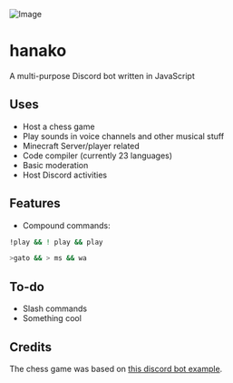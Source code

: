 ![Image](https://i.imgur.com/RZKGQ7z.png)
# hanako
A multi-purpose Discord bot written in JavaScript

## Uses
* Host a chess game
* Play sounds in voice channels and other musical stuff
* Minecraft Server/player related
* Code compiler (currently 23 languages)
* Basic moderation
* Host Discord activities

## Features
* Compound commands: 
```bash
!play && ! play && play

>gato && > ms && wa
```

## To-do
* Slash commands
* Something cool

## Credits
The chess game was based on [this discord bot example](https://github.com/kylepaulsen/discord-chess-bot).
